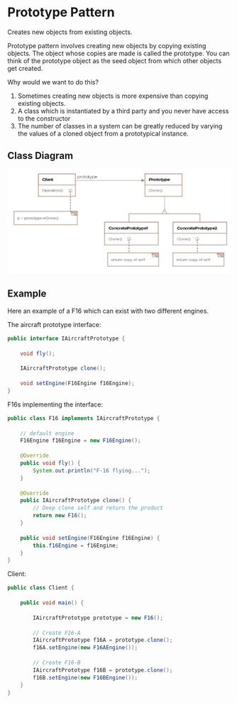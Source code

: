 # Prototype Pattern

Creates new objects from existing objects.

Prototype pattern involves creating new objects by copying existing 
objects. The object whose copies are made is called the prototype. 
You can think of the prototype object as the seed object from which
other objects get created.

Why would we want to do this?
1. Sometimes creating new objects is more expensive than copying 
existing objects.
1. A class which is instantiated by a third party and you never
have access to the constructor
1. The number of classes in a system can be greatly reduced by
varying the values of a cloned object from a prototypical instance.

## Class Diagram

![Prototype Class Diagram](prototype_class_diagram.png)

## Example

Here an example of a F16 which can exist with two different engines.

The aircraft prototype interface:

```Java
public interface IAircraftPrototype {

    void fly();

    IAircraftPrototype clone();

    void setEngine(F16Engine f16Engine);
}
```

F16s implementing the interface:

```Java
public class F16 implements IAircraftPrototype {

    // default engine
    F16Engine f16Engine = new F16Engine();

    @Override
    public void fly() {
        System.out.println("F-16 flying...");
    }

    @Override
    public IAircraftPrototype clone() {
        // Deep clone self and return the product
        return new F16();
    }

    public void setEngine(F16Engine f16Engine) {
        this.f16Engine = f16Engine;
    }
}
```

Client:

```Java
public class Client {

    public void main() {

        IAircraftPrototype prototype = new F16();

        // Create F16-A
        IAircraftPrototype f16A = prototype.clone();
        f16A.setEngine(new F16AEngine());

        // Create F16-B
        IAircraftPrototype f16B = prototype.clone();
        f16B.setEngine(new F16BEngine());
    }
}
```

